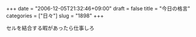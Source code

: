 +++
date = "2006-12-05T21:32:46+09:00"
draft = false
title = "今日の格言"
categories = ["日々"]
slug = "1898"
+++

セルを結合する暇があったら仕事しろ
